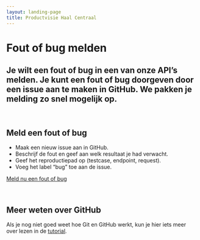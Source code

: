 ```yaml
---
layout: landing-page
title: Productvisie Haal Centraal
---
```


# Fout of bug melden
## Je wilt een fout of bug in een van onze API’s melden. Je kunt een fout of bug doorgeven door een issue aan te maken in GitHub. We pakken je melding zo snel mogelijk op.
&nbsp;

## Meld een fout of bug
* Maak een nieuw issue aan in GitHub.
* Beschrijf de fout en geef aan welk resultaat je had verwacht.
* Geef het reproductiepad op (testcase, endpoint, request).
* Voeg het label “bug” toe aan de issue.

[Meld nu een fout of bug](http://example.com)   

&nbsp;    
## Meer weten over GitHub

Als je nog niet goed weet hoe Git en GitHub werkt, kun je hier iets meer over lezen in de [tutorial](https://github.com/VNG-Realisatie/API-Kennisbank/blob/master/GitHub%20tutorial/github_tutorial.md).

&nbsp;    
